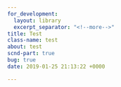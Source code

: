 ```yaml
---
for_development:
  layout: library
  excerpt_separator: "<!--more-->"
title: Test
class-name: test
about: test
scnd-part: true
bug: true
date: 2019-01-25 21:13:22 +0000

---
```

